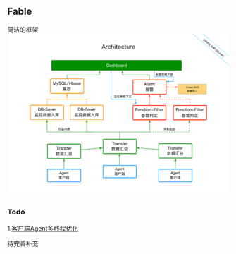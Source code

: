 ##  Fable
简洁的框架
![](https://github.com/luyidong/fable/blob/master/screen/MonitorArch.png)
### Todo 
1.[客户端Agent多线程优化](http://redn.net/content/监控系统agent多线程优化 "客户端Agent多线程优化")

待完善补充

